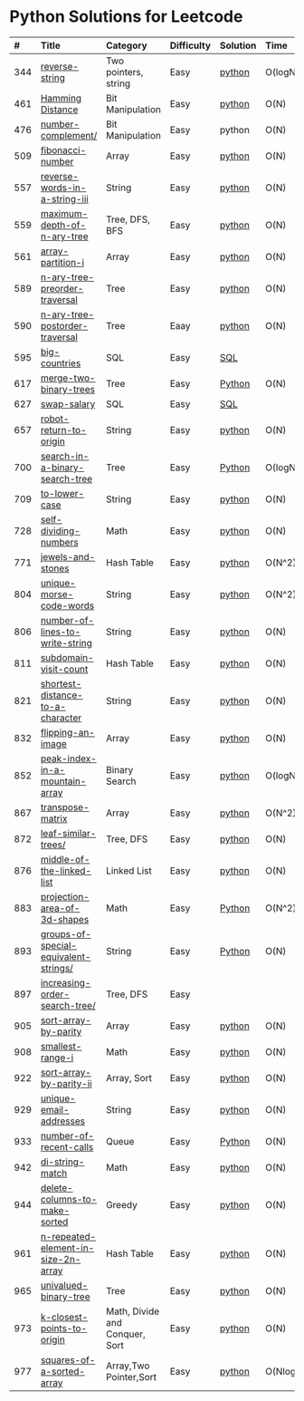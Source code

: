 # Python Solutions for Leetcode

| \# | Title | Category | Difficulty | Solution | Time | Space |
| :--- | :--- | :--- | :--- | :--- | :--- | :--- |
| 344 | [reverse-string](https://leetcode.com/problems/reverse-string/) | Two pointers, string | Easy | [python](/python/344_ReverseString.py) | O\(logN\) | O\(1\) |
| 461 | [Hamming Distance](https://leetcode.com/problems/hamming-distance/) | Bit Manipulation | Easy | [python](/python/657_RobotReturnToOrigin.py) | O\(N\) | O\(1\) |
| 476 | [number-complement/](https://leetcode.com/problems/number-complement/) | Bit Manipulation | Easy | python | O\(N\) | O\(N\) |
| 509 | [fibonacci-number](https://leetcode.com/problems/fibonacci-number/) | Array | Easy | [python](/python/509_FibonacciNumber.py) | O\(N\) | O\(1\) |
| 557 | [reverse-words-in-a-string-iii](https://leetcode.com/problems/reverse-words-in-a-string-iii/) | String | Easy | [python](/python/557_ReverseWordsInAStringIII.py) | O\(N\) | O\(N\) |
| 559 | [maximum-depth-of-n-ary-tree](https://leetcode.com/problems/maximum-depth-of-n-ary-tree/) | Tree, DFS, BFS | Easy | [python](/python/559_MaximumDepthOfN-aryTree.py) | O\(N\) | O\(N\) |
| 561 | [array-partition-i](https://leetcode.com/problems/array-partition-i/) | Array | Easy | [python](/python/561_ArrayPartitionI.py) | O\(N\) | O\(N\) |
| 589 | [n-ary-tree-preorder-traversal](https://leetcode.com/problems/n-ary-tree-preorder-traversal/) | Tree | Easy | [python](/python/589_NaryTreePreorderTraversal.py) | O\(N\) | O\(1\) |
| 590 | [n-ary-tree-postorder-traversal](https://leetcode.com/problems/n-ary-tree-postorder-traversal/) | Tree | Eaay | [python](/python/590_N-aryTreePostorderTraversal.py) | O\(N\) | O\(1\) |
| 595 | [big-countries](https://leetcode.com/problems/big-countries/) | SQL | Easy | [SQL](/python/595_BigCountries.sql) |  |  |
| 617 | [merge-two-binary-trees](https://leetcode.com/problems/merge-two-binary-trees/) | Tree | Easy | [Python](/python/617_MergeTwoBinaryTrees.py) | O\(N\) | O\(logN\) |
| 627 | [swap-salary](https://leetcode.com/problems/swap-salary/) | SQL | Easy | [SQL](/python/627_SwapSalary.SQL) |  |  |
| 657 | [robot-return-to-origin](https://leetcode.com/problems/robot-return-to-origin/) | String | Easy | [python](/python/657_RobotReturnToOrigin.py) | O\(N\) | O\(1\) |
| 700 | [search-in-a-binary-search-tree](https://leetcode.com/problems/search-in-a-binary-search-tree/) | Tree | Easy | [Python](/python/700_SearchInABinarySearchTree.py) | O\(logN\) | O\(1\) |
| 709 | [to-lower-case](https://leetcode.com/problems/to-lower-case/) | String | Easy | [python](/python/709_ToLowerCase.py) | O\(N\) | O\(N\) |
| 728 | [self-dividing-numbers](https://leetcode.com/problems/self-dividing-numbers/) | Math | Easy | [python](/python/728_SelfDividingNumbers.py) | O\(N\) | O\(N\) |
| 771 | [jewels-and-stones](https://leetcode.com/problems/jewels-and-stones/) | Hash Table | Easy | [python](/python/771_JewelsAndStones.py) | O\(N^2\) | O\(N\) |
| 804 | [unique-morse-code-words](https://leetcode.com/problems/unique-morse-code-words/) | String | Easy | [python](/python/804_UniqueMorseCodeWords.py) | O\(N^2\) | O\(N\) |
| 806 | [number-of-lines-to-write-string](https://leetcode.com/problems/number-of-lines-to-write-string/) | String | Easy | [python](/python/806_NumberOfLinesToWriteString.py) | O\(N\) | O\(1\) |
| 811 | [subdomain-visit-count](https://leetcode.com/problems/subdomain-visit-count/) | Hash Table | Easy | [python](/python/811_SubdomainVisitCount.py) | O\(N\) | O\(N\) |
| 821 | [shortest-distance-to-a-character](https://leetcode.com/problems/shortest-distance-to-a-character/) | String | Easy | [python](/python/821_ShortestDistanceToACharacter.py) | O\(N\) | O\(N\) |
| 832 | [flipping-an-image](https://leetcode.com/problems/flipping-an-image/) | Array | Easy | [python](/python/832_FlippingAnImage.py) | O\(N\) | O\(1\) |
| 852 | [peak-index-in-a-mountain-array](https://leetcode.com/problems/peak-index-in-a-mountain-array/) | Binary Search | Easy | [python](/python/852_PeakIndexInAMountainArray.py) | O\(logN\) | O\(1\) |
| 867 | [transpose-matrix](https://leetcode.com/problems/transpose-matrix/) | Array | Easy | [python](/python/867_TransposeMatrix.py) | O\(N^2\) | O\(N^2\) |
| 872 | [leaf-similar-trees/](https://leetcode.com/problems/leaf-similar-trees/) | Tree, DFS | Easy | [python](/python/872_LeafSimilarTrees.py) | O\(N\) | O\(1\) |
| 876 | [middle-of-the-linked-list](https://leetcode.com/problems/middle-of-the-linked-list/) | Linked List | Easy | [python](/python/876_MiddleOfTheLinkedList.py) | O\(N\) | O\(N\) |
| 883 | [projection-area-of-3d-shapes](https://leetcode.com/problems/projection-area-of-3d-shapes/) | Math | Easy | [Python](/python/883_ProjectionAreaOf3DShapes.py) | O\(N^2\) | O\(1\) |
| 893 | [groups-of-special-equivalent-strings/](https://leetcode.com/problems/groups-of-special-equivalent-strings/) | String | Easy | [Python](/solution/easy/893-groups-of-special-equivalent-strings.md) | O\(N\) | O\(N\) |
| 897 | [increasing-order-search-tree/](https://leetcode.com/problems/increasing-order-search-tree/) | Tree, DFS | Easy |  |  |  |
| 905 | [sort-array-by-parity](https://leetcode.com/problems/sort-array-by-parity/) | Array | Easy | [python](/python/905.SortArrayByParity.py) | O\(N\) | O\(N\) |
| 908 | [smallest-range-i](https://leetcode.com/problems/smallest-range-i/) | Math | Easy | [python](/python/908_SmallestRangeI.py) | O\(N\) | O\(1\) |
| 922 | [sort-array-by-parity-ii](https://leetcode.com/problems/sort-array-by-parity-ii/) | Array, Sort | Easy | [python](/python/922_SortArrayByParityII.py) | O\(N\) | O\(N\) |
| 929 | [unique-email-addresses](https://leetcode.com/problems/unique-email-addresses/ "unique-email-addresses") | String | Easy | [python](/python/929_UniqueEmailAddresses.py) | O\(N\) | O\(N\) |
| 933 | [number-of-recent-calls](https://leetcode.com/problems/number-of-recent-calls/) | Queue | Easy | [Python](/python/933_NumberOfRecentCalls.py) | O\(N\) | O\(N\) |
| 942 | [di-string-match](https://leetcode.com/problems/di-string-match/) | Math | Easy | [python](/python/942_DIStringMatch.py) | O\(N\) | O\(N\) |
| 944 | [delete-columns-to-make-sorted](https://leetcode.com/problems/delete-columns-to-make-sorted/) | Greedy | Easy | [python](/python/944_DeleteColumnsToMakeSorted.py) | O\(N\) | O\(1\) |
| 961 | [n-repeated-element-in-size-2n-array](https://leetcode.com/problems/n-repeated-element-in-size-2n-array/) | Hash Table | Easy | [python](/python/961_N-RepeatedElementInSize2NArray.py) | O\(N\) | O\(N\) |
| 965 | [univalued-binary-tree](https://leetcode.com/problems/univalued-binary-tree/) | Tree | Easy | [python](/python/965_UnivaluedBinaryTree.py) | O\(N\) | O\(N\) |
| 973 | [k-closest-points-to-origin](https://leetcode.com/problems/k-closest-points-to-origin/) | Math, Divide and Conquer, Sort | Easy | [python](/python/973_KClosestPointsToOrigin.py) | O\(N\) | O\(N\) |
| 977 | [squares-of-a-sorted-array](https://leetcode.com/problems/squares-of-a-sorted-array/) | Array,Two Pointer,Sort | Easy | [python](/python/977_SquaresofASortedArray.py) | O\(NlogN\) | O\(N\) |



